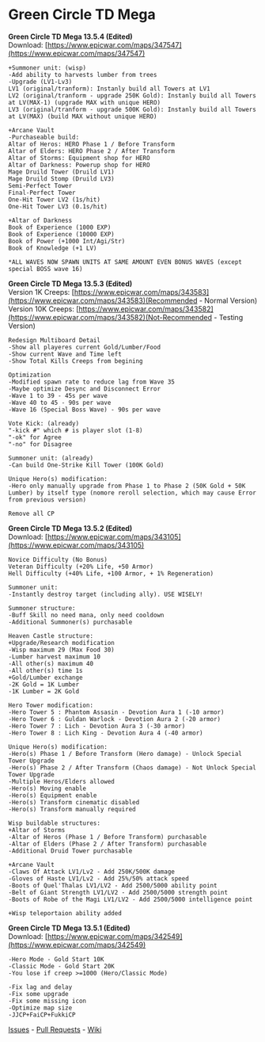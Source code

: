 # Green Circle TD Mega
<b>Green Circle TD Mega 13.5.4 (Edited)</b><br>
Download: [https://www.epicwar.com/maps/347547](https://www.epicwar.com/maps/347547)
```
+Summoner unit: (wisp)
-Add ability to harvests lumber from trees
-Upgrade (LV1-Lv3)
LV1 (original/tranform): Instanly build all Towers at LV1
LV2 (original/tranform - upgrade 250K Gold): Instanly build all Towers at LV(MAX-1) (upgrade MAX with unique HERO)
LV3 (original/tranform - upgrade 500K Gold): Instanly build all Towers at LV(MAX) (build MAX without unique HERO)

+Arcane Vault
-Purchaseable build:
Altar of Heros: HERO Phase 1 / Before Transform
Altar of Elders: HERO Phase 2 / After Transform
Altar of Storms: Equipment shop for HERO
Altar of Darkness: Powerup shop for HERO
Mage Druild Tower (Druild LV1)
Mage Druild Stomp (Druild LV3)
Semi-Perfect Tower
Final-Perfect Tower
One-Hit Tower LV2 (1s/hit)
One-Hit Tower LV3 (0.1s/hit)

+Altar of Darkness
Book of Experience (1000 EXP)
Book of Experience (10000 EXP)
Book of Power (+1000 Int/Agi/Str)
Book of Knowledge (+1 LV)

*ALL WAVES NOW SPAWN UNITS AT SAME AMOUNT EVEN BONUS WAVES (except special BOSS wave 16)
```
<b>Green Circle TD Mega 13.5.3 (Edited)</b><br>
Version 1K Creeps:  [https://www.epicwar.com/maps/343583](https://www.epicwar.com/maps/343583)(Recommended - Normal Version)<br>
Version 10K Creeps: [https://www.epicwar.com/maps/343582](https://www.epicwar.com/maps/343582)(Not-Recommended - Testing Version)<br>
```
Redesign Multiboard Detail
-Show all playeres current Gold/Lumber/Food
-Show current Wave and Time left
-Show Total Kills Creeps from begining

Optimization
-Modified spawn rate to reduce lag from Wave 35
-Maybe optimize Desync and Disconnect Error
-Wave 1 to 39 - 45s per wave
-Wave 40 to 45 - 90s per wave
-Wave 16 (Special Boss Wave) - 90s per wave

Vote Kick: (already)
"-kick #" which # is player slot (1-8)
"-ok" for Agree
"-no" for Disagree

Summoner unit: (already)
-Can build One-Strike Kill Tower (100K Gold)

Unique Hero(s) modification:
-Hero only manually upgrade from Phase 1 to Phase 2 (50K Gold + 50K Lumber) by itself type (nomore reroll selection, which may cause Error from previous version)

Remove all CP
```
<b>Green Circle TD Mega 13.5.2 (Edited)</b><br>
Download: [https://www.epicwar.com/maps/343105](https://www.epicwar.com/maps/343105)
```
Novice Difficulty (No Bonus)
Veteran Difficulty (+20% Life, +50 Armor)
Hell Difficulty (+40% Life, +100 Armor, + 1% Regeneration)

Summoner unit:
-Instantly destroy target (including ally). USE WISELY!

Summoner structure:
-Buff Skill no need mana, only need cooldown 
-Additional Summoner(s) purchasable

Heaven Castle structure:
+Upgrade/Research modification
-Wisp maximum 29 (Max Food 30)
-Lumber harvest maximum 10 
-All other(s) maximum 40
-All other(s) time 1s
+Gold/Lumber exchange
-2K Gold = 1K Lumber
-1K Lumber = 2K Gold

Hero Tower modification:
-Hero Tower 5 : Phantom Assasin - Devotion Aura 1 (-10 armor)
-Hero Tower 6 : Guldan Warlock - Devotion Aura 2 (-20 armor)
-Hero Tower 7 : Lich - Devotion Aura 3 (-30 armor)
-Hero Tower 8 : Lich King - Devotion Aura 4 (-40 armor)

Unique Hero(s) modification:
-Hero(s) Phase 1 / Before Transform (Hero damage) - Unlock Special Tower Upgrade
-Hero(s) Phase 2 / After Transform (Chaos damage) - Not Unlock Special Tower Upgrade
-Multiple Heros/Elders allowed
-Hero(s) Moving enable
-Hero(s) Equipment enable
-Hero(s) Transform cinematic disabled
-Hero(s) Transform manually required

Wisp buildable structures:
+Altar of Storms
-Altar of Heros (Phase 1 / Before Transform) purchasable
-Altar of Elders (Phase 2 / After Transform) purchasable
-Additional Druid Tower purchasable

+Arcane Vault
-Claws Of Attack LV1/Lv2 - Add 250K/500K damage
-Gloves of Haste LV1/Lv2 - Add 25%/50% attack speed
-Boots of Quel'Thalas LV1/LV2 - Add 2500/5000 ability point
-Belt of Giant Strength LV1/LV2 - Add 2500/5000 strength point
-Boots of Robe of the Magi LV1/LV2 - Add 2500/5000 intelligence point

+Wisp teleportaion ability added
```
<b>Green Circle TD Mega 13.5.1 (Edited)</b><br>
Download: [https://www.epicwar.com/maps/342549](https://www.epicwar.com/maps/342549)
```
-Hero Mode - Gold Start 10K
-Classic Mode - Gold Start 20K
-You lose if creep >=1000 (Hero/Classic Mode)

-Fix lag and delay
-Fix some upgrade
-Fix some missing icon
-Optimize map size
-JJCP+FaiCP+FukkiCP
```
[Issues](https://github.com/wcedit/wcedit.github.io/issues) - [Pull Requests](https://github.com/wcedit/wcedit.github.io/pulls) - [Wiki](https://github.com/wcedit/wcedit.github.io/wiki)
